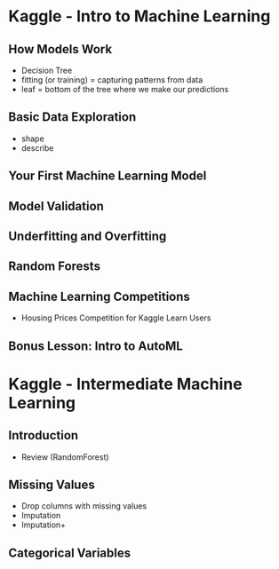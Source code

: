 # Kaggle - Intro to Machine Learning

 ## How Models Work
  
  * Decision Tree
  * fitting (or training) = capturing patterns from data
  * leaf = bottom of the tree where we make our predictions
 
 ## Basic Data Exploration
  
  * shape
  * describe

 ## Your First Machine Learning Model


 ## Model Validation


 ## Underfitting and Overfitting


 ## Random Forests


 ## Machine Learning Competitions

   * Housing Prices Competition for Kaggle Learn Users

 ## Bonus Lesson: Intro to AutoML


# Kaggle - Intermediate Machine Learning

  ## Introduction

  * Review (RandomForest)

  ## Missing Values

  * Drop columns with missing values
  * Imputation
  * Imputation+

  ## Categorical Variables
